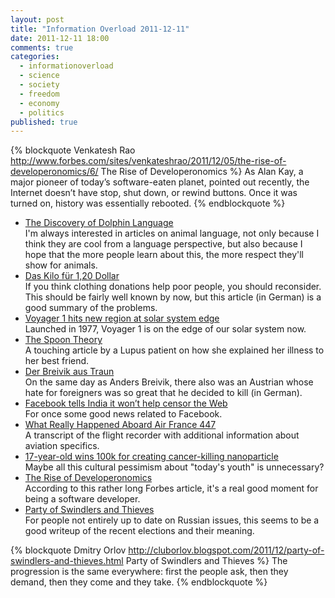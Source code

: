 ```yaml
---
layout: post
title: "Information Overload 2011-12-11"
date: 2011-12-11 18:00
comments: true
categories:
  - informationoverload
  - science
  - society
  - freedom
  - economy
  - politics
published: true
---
```

{% blockquote Venkatesh Rao http://www.forbes.com/sites/venkateshrao/2011/12/05/the-rise-of-developeronomics/6/ The Rise of Developeronomics %}
As Alan Kay, a major pioneer of today’s software-eaten planet, pointed out recently, the Internet doesn’t have stop, shut down, or rewind buttons. Once it was turned on, history was essentially rebooted.
{% endblockquote %}

* [The Discovery of Dolphin Language](http://wakeup-world.com//2011/11/28/the-discovery-of-dolphin-language/)<br/>I'm always interested in articles on animal language, not only because I think they are cool from a language perspective, but also because I hope that the more people learn about this, the more respect they'll show for animals.
* [Das Kilo für 1,20 Dollar](http://www.zeit.de/2011/45/NDR-Reportage-Altkleider-Luege/komplettansicht)<br/>If you think clothing donations help poor people, you should reconsider. This should be fairly well known by now, but this article (in German) is a good summary of the problems.
* [Voyager 1 hits new region at solar system edge](http://www.physorg.com/news/2011-12-voyager-region-solar-edge.html)<br/>Launched in 1977, Voyager 1 is on the edge of our solar system now.
* [The Spoon Theory](http://www.butyoudontlooksick.com/articles/written-by-christine/the-spoon-theory-written-by-christine-miserandino/)<br/>A touching article by a Lupus patient on how she explained her illness to her best friend.
* [Der Breivik aus Traun](http://www.stefanapfl.com/2011/12/07/der-breivik-aus-traun/)<br/>On the same day as Anders Breivik, there also was an Austrian whose hate for foreigners was so great that he decided to kill (in German).
* [Facebook tells India it won’t help censor the Web](http://www.zdnet.com/blog/facebook/facebook-tells-india-it-wont-help-censor-the-web/5848)<br/>For once some good news related to Facebook.
* [What Really Happened Aboard Air France 447](http://www.popularmechanics.com/technology/aviation/crashes/what-really-happened-aboard-air-france-447-6611877)<br/>A transcript of the flight recorder with additional information about aviation specifics.
* [17-year-old wins 100k for creating cancer-killing nanoparticle](http://www.geek.com/articles/geek-cetera/17-year-old-wins-100k-for-creating-cancer-killing-nanoparticle-2011128/)<br/>Maybe all this cultural pessimism about "today's youth" is unnecessary?
* [The Rise of Developeronomics](http://www.forbes.com/sites/venkateshrao/2011/12/05/the-rise-of-developeronomics/6/)<br/>According to this rather long Forbes article, it's a real good moment for being a software developer.
* [Party of Swindlers and Thieves](http://cluborlov.blogspot.com/2011/12/party-of-swindlers-and-thieves.html)<br/>For people not entirely up to date on Russian issues, this seems to be a good writeup of the recent elections and their meaning.

{% blockquote Dmitry Orlov http://cluborlov.blogspot.com/2011/12/party-of-swindlers-and-thieves.html Party of Swindlers and Thieves %}
The progression is the same everywhere: first the people ask, then they demand, then they come and they take.
{% endblockquote %}
